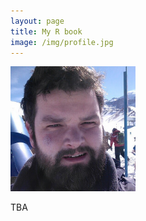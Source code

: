 ```yaml
---
layout: page
title: My R book
image: /img/profile.jpg
---
```


<img src="/img/profile.jpg" alt="Drawing" style="width: 200px;"/>

TBA
